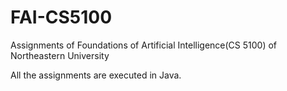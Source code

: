 # FAI-CS5100
Assignments of Foundations of Artificial Intelligence(CS 5100) of Northeastern University

All the assignments are executed in Java.
